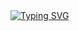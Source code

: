 


<div style="margin: 0;">
<a href="https://git.io/typing-svg"><img src="https://readme-typing-svg.demolab.com?font=Fira+Code&weight=300&duration=4000&pause=1000&color=FFFFFF&center=true&vCenter=true&random=false&width=515&height=95&lines=%22Si+vous+avez+des+connaissances%2C+;laissez+les+autres+y+allumer+leurs+;bougies.%22" alt="Typing SVG" /></a>
<div>
